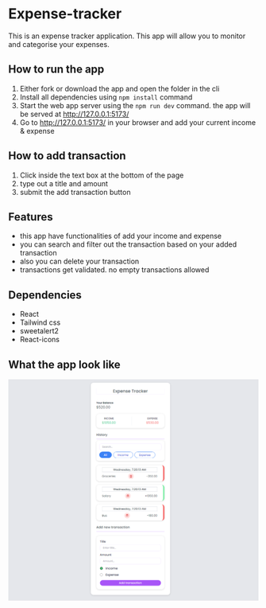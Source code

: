 # Expense-tracker
This is an expense tracker application. This app will allow you to monitor and categorise your expenses. 

## How to run the app
1. Either fork or download the app and open the folder in the cli
2. Install all dependencies using `npm install` command
3. Start the web app server using the `npm run dev` command. the app will be served at http://127.0.0.1:5173/
4. Go to http://127.0.0.1:5173/ in your browser and add your current income & expense

## How to add transaction
1. Click inside the text box at the bottom of the page 
2. type out a title and amount
3. submit the add transaction button

## Features
- this app have functionalities of add your income and expense
- you can search and filter out the transaction based on your added transaction 
- also you can delete your transaction
- transactions get validated. no empty transactions allowed

## Dependencies
- React
- Tailwind css
- sweetalert2
- React-icons

## What the app look like
![Alt text](https://github.com/rohan-sorkar/expense-tracker/blob/main/src/assets/application-ui.png?raw=true)

